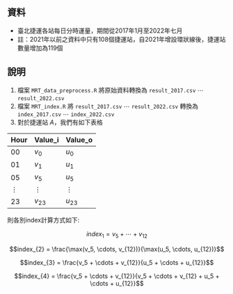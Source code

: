 ## 資料
- 臺北捷運各站每日分時運量，期間從2017年1月至2022年七月
- 註：2021年以前之資料中只有108個捷運站，自2021年增設環狀線後，捷運站數量增加為119個

## 說明
1. 檔案 `MRT_data_preprocess.R` 將原始資料轉換為 `result_2017.csv` $\cdots$ `result_2022.csv`
2. 檔案 `MRT_index.R` 將 `result_2017.csv` $\cdots$ `result_2022.csv` 轉換為 `index_2017.csv` $\cdots$ `index_2022.csv`
3. 對於捷運站 $A$，我們有如下表格

| Hour     | Value_i    | Value_o    |
|----------|------------|------------|
| $00$     | $v_0$      | $u_0$      |
| $01$     | $v_1$      | $u_1$      |
| $05$     | $v_5$      | $u_5$      |
| $\vdots$ | $\vdots$   | $\vdots$   |
| $23$     | $v_{23}$   | $u_{23}$   |

則各別index計算方式如下:

$$index_{1} = v_5 + \cdots + v_{12}$$

$$index_{2} = \frac{\max(v_5, \cdots, v_{12})}{\max(u_5, \cdots, u_{12})}$$

$$index_{3} = \frac{v_5 + \cdots + v_{12}}{u_5 + \cdots + u_{12}}$$

$$index_{4} = \frac{v_5 + \cdots + v_{12}}{v_5 + \cdots + v_{12} + u_5 + \cdots + u_{12}}$$
